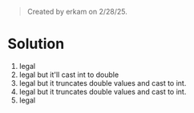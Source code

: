 > Created by erkam on 2/28/25.

# Solution

1. legal
2. legal but it'll cast int to double
3. legal but it truncates double values and cast to int.
4. legal but it truncates double values and cast to int.
5. legal